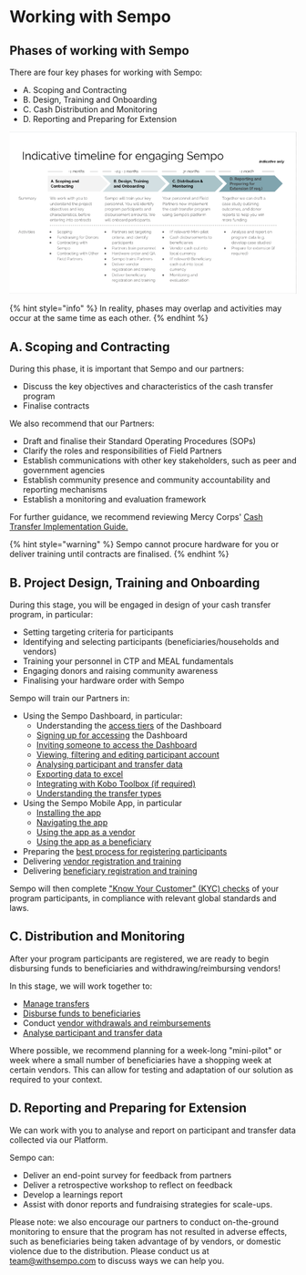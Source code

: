 # Working with Sempo

## Phases of working with Sempo

There are four key phases for working with Sempo:

* A. Scoping and Contracting
* B. Design, Training and Onboarding
* C. Cash Distribution and Monitoring
* D. Reporting and Preparing for Extension

![](.gitbook/assets/image%20%2812%29.png)

{% hint style="info" %}
 In reality, phases may overlap and activities may occur at the same time as each other. 
{% endhint %}

## A. Scoping and Contracting 

During this phase, it is important that Sempo and our partners:

* Discuss the key objectives and characteristics of the cash transfer program 
* Finalise contracts

We also recommend that our Partners:

* Draft and finalise their Standard Operating Procedures \(SOPs\)
* Clarify the roles and responsibilities of Field Partners 
* Establish communications with other key stakeholders, such as peer and government agencies
* Establish community presence and community accountability and reporting mechanisms  
* Establish a monitoring and evaluation framework 

For further guidance, we recommend reviewing Mercy Corps' [Cash Transfer Implementation Guide. ](https://www.mercycorps.org/sites/default/files/2019-11/CashTransferImplementationGuide.pdf)

{% hint style="warning" %}
Sempo cannot procure hardware for you or deliver training until contracts are finalised.
{% endhint %}

## B. Project Design, Training and Onboarding 

During this stage, you will be engaged in design of your cash transfer program, in particular:

* Setting targeting criteria for participants 
* Identifying and selecting participants \(beneficiaries/households and vendors\)
* Training your personnel in CTP and MEAL fundamentals
* Engaging donors and raising community awareness
* Finalising your hardware order with Sempo

Sempo will train our Partners in:

* Using the Sempo Dashboard, in particular:
  * Understanding the [access tiers](sempo-dashboard/dashboard-overview/access-tiers.md) of the Dashboard
  * [Signing up for accessing](sempo-dashboard/how-to-log-in/) the Dashboard
  * [Inviting someone to access the Dashboard](sempo-dashboard/accessing-the-dashboard-1.md)
  * [Viewing, filtering and editing participant account](monitoring-and-analysing-data/managing-beneficiaries.md)
  * [Analysing participant and transfer data](monitoring-and-analysing-data/analysing-beneficiary-and-vendor-data.md)
  * [Exporting data to excel](monitoring-and-analysing-data/exporting-to-excel.md)
  * [Integrating with Kobo Toolbox \(if required\)](integrations/kobotoolbox.md)
  * [Understanding the transfer types](disbursing-and-withdrawing/transfer-types.md)
* Using the Sempo Mobile App, in particular
  * [Installing the app](mobile-app/installing-android-devices-with-the-sempo-app.md)
  * [Navigating the app](mobile-app/app-navigation.md)
  * [Using the app as a vendor](mobile-app/using-the-app-as-a-vendor.md)
  * [Using the app as a beneficiary](mobile-app/using-the-app-as-a-beneficiary.md)
* Preparing the [best process for registering participants](enrolling-vendors/how-to-register-participants.md)
* Delivering [vendor registration and training](enrolling-vendors/quick-overview-of-enrolling-vendors/)
* Delivering [beneficiary registration and training ](enrolling-vendors/overview-of-registering-beneficiaries/) 

Sempo will then complete ["Know Your Customer" \(KYC\) checks](policies-and-security/compliance-aml-ctf/kyc.md) of your program participants, in compliance with relevant global standards and laws.

## C. Distribution and Monitoring 

After your program participants are registered, we are ready to begin disbursing funds to beneficiaries and withdrawing/reimbursing vendors!

In this stage, we will work together to:

* [Manage transfers](disbursing-and-withdrawing/managing-transfers.md)
* [Disburse funds to beneficiaries](disbursing-and-withdrawing/disbursing-funds.md)
* Conduct [vendor withdrawals and reimbursements](disbursing-and-withdrawing/vendor-reimbursement-1.md)
* [Analyse participant and transfer data](monitoring-and-analysing-data/analysing-beneficiary-and-vendor-data.md)

Where possible, we recommend planning for a week-long "mini-pilot" or week where a small number of beneficiaries have a shopping week at certain vendors. This can allow for testing and adaptation of our solution as required to your context.

## D. Reporting and Preparing for Extension

We can work with you to analyse and report on participant and transfer data collected via our Platform. 

Sempo can:

* Deliver an end-point survey for feedback from partners 
* Deliver a retrospective workshop to reflect on feedback
* Develop a learnings report 
* Assist with donor reports and fundraising strategies for scale-ups.

Please note: we also encourage our partners to conduct on-the-ground monitoring to ensure that the program has not resulted in adverse effects, such as beneficiaries being taken advantage of by vendors, or domestic violence due to the distribution. Please conduct us at team@withsempo.com to discuss ways we can help you.

